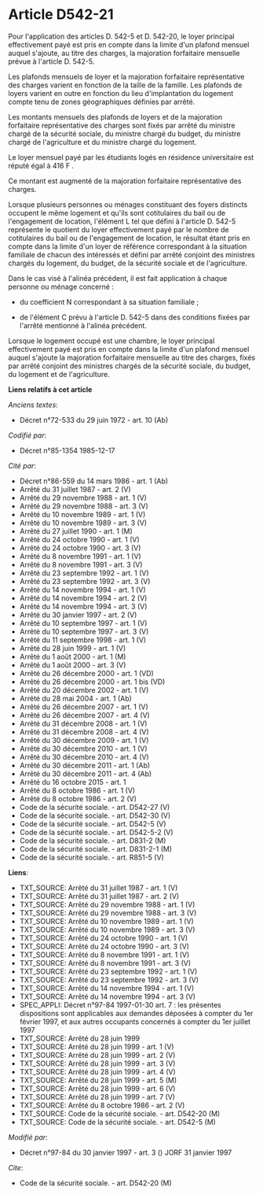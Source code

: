 # Article D542-21

Pour l'application des articles D. 542-5 et D. 542-20, le loyer principal effectivement payé est pris en compte dans la
limite d'un plafond mensuel auquel s'ajoute, au titre des charges, la majoration forfaitaire mensuelle prévue à l'article D.
542-5. 

Les plafonds mensuels de loyer et la majoration forfaitaire représentative des charges varient en fonction de la taille de la
famille. Les plafonds de loyers varient en outre en fonction du lieu d'implantation du logement compte tenu de zones
géographiques définies par arrêté. 

Les montants mensuels des plafonds de loyers et de la majoration forfaitaire représentative des charges sont fixés par arrêté
du ministre chargé de la sécurité sociale, du ministre chargé du budget, du ministre chargé de l'agriculture et du ministre
chargé du logement. 

Le loyer mensuel payé par les étudiants logés en résidence universitaire est réputé égal à 416 F   . 

Ce montant est augmenté de la majoration forfaitaire représentative des charges. 

Lorsque plusieurs personnes ou ménages constituant des foyers distincts occupent le même logement et qu'ils sont cotitulaires
du bail ou de l'engagement de location, l'élément L tel que défini à l'article D. 542-5 représente le quotient du loyer
effectivement payé par le nombre de cotitulaires du bail ou de l'engagement de location, le résultat étant pris en compte
dans la limite d'un loyer de référence correspondant à la situation familiale de chacun des intéressés et défini par arrêté
conjoint des ministres chargés du logement, du budget, de la sécurité sociale et de l'agriculture. 

Dans le cas visé à l'alinéa précédent, il est fait application à chaque personne ou ménage concerné :

- du coefficient N correspondant à sa situation familiale ;

- de l'élément C prévu à l'article D. 542-5 dans des conditions fixées par l'arrêté mentionné à l'alinéa précédent. 

Lorsque le logement occupé est une chambre, le loyer principal effectivement payé est pris en compte dans la limite d'un
plafond mensuel auquel s'ajoute la majoration forfaitaire mensuelle au titre des charges, fixés par arrêté conjoint des
ministres chargés de la sécurité sociale, du budget, du logement et de l'agriculture.

**Liens relatifs à cet article**

_Anciens textes_:

  - Décret n°72-533 du 29 juin 1972 - art. 10 (Ab)

_Codifié par_:

  - Décret n°85-1354 1985-12-17

_Cité par_:

  - Décret n°86-559 du 14 mars 1986 - art. 1 (Ab)
  - Arrêté du 31 juillet 1987 - art. 2 (V)
  - Arrêté du 29 novembre 1988 - art. 1 (V)
  - Arrêté du 29 novembre 1988 - art. 3 (V)
  - Arrêté du 10 novembre 1989 - art. 1 (V)
  - Arrêté du 10 novembre 1989 - art. 3 (V)
  - Arrêté du 27 juillet 1990 - art. 1 (M)
  - Arrêté du 24 octobre 1990 - art. 1 (V)
  - Arrêté du 24 octobre 1990 - art. 3 (V)
  - Arrêté du 8 novembre 1991 - art. 1 (V)
  - Arrêté du 8 novembre 1991 - art. 3 (V)
  - Arrêté du 23 septembre 1992 - art. 1 (V)
  - Arrêté du 23 septembre 1992 - art. 3 (V)
  - Arrêté du 14 novembre 1994 - art. 1 (V)
  - Arrêté du 14 novembre 1994 - art. 2 (V)
  - Arrêté du 14 novembre 1994 - art. 3 (V)
  - Arrêté du 30 janvier 1997 - art. 2 (V)
  - Arrêté du 10 septembre 1997 - art. 1 (V)
  - Arrêté du 10 septembre 1997 - art. 3 (V)
  - Arrêté du 11 septembre 1998 - art. 1 (V)
  - Arrêté du 28 juin 1999 - art. 1 (V)
  - Arrêté du 1 août 2000 - art. 1 (M)
  - Arrêté du 1 août 2000 - art. 3 (V)
  - Arrêté du 26 décembre 2000 - art. 1 (VD)
  - Arrêté du 26 décembre 2000 - art. 1 bis (VD)
  - Arrêté du 20 décembre 2002 - art. 1 (V)
  - Arrêté du 28 mai 2004 - art. 1 (Ab)
  - Arrêté du 26 décembre 2007 - art. 1 (V)
  - Arrêté du 26 décembre 2007 - art. 4 (V)
  - Arrêté du 31 décembre 2008 - art. 1 (V)
  - Arrêté du 31 décembre 2008 - art. 4 (V)
  - Arrêté du 30 décembre 2009 - art. 1 (V)
  - Arrêté du 30 décembre 2010 - art. 1 (V)
  - Arrêté du 30 décembre 2010 - art. 4 (V)
  - Arrêté du 30 décembre 2011 - art. 1 (Ab)
  - Arrêté du 30 décembre 2011 - art. 4 (Ab)
  - Arrêté du 16 octobre 2015 - art. 1
  - Arrêté du 8 octobre 1986 - art. 1 (V)
  - Arrêté du 8 octobre 1986 - art. 2 (V)
  - Code de la sécurité sociale. - art. D542-27 (V)
  - Code de la sécurité sociale. - art. D542-30 (V)
  - Code de la sécurité sociale. - art. D542-5 (V)
  - Code de la sécurité sociale. - art. D542-5-2 (V)
  - Code de la sécurité sociale. - art. D831-2 (M)
  - Code de la sécurité sociale. - art. D831-2-1 (M)
  - Code de la sécurité sociale. - art. R851-5 (V)

**Liens**:

  - TXT_SOURCE: Arrêté du 31 juillet 1987 - art. 1 (V)
  - TXT_SOURCE: Arrêté du 31 juillet 1987 - art. 2 (V)
  - TXT_SOURCE: Arrêté du 29 novembre 1988 - art. 1 (V)
  - TXT_SOURCE: Arrêté du 29 novembre 1988 - art. 3 (V)
  - TXT_SOURCE: Arrêté du 10 novembre 1989 - art. 1 (V)
  - TXT_SOURCE: Arrêté du 10 novembre 1989 - art. 3 (V)
  - TXT_SOURCE: Arrêté du 24 octobre 1990 - art. 1 (V)
  - TXT_SOURCE: Arrêté du 24 octobre 1990 - art. 3 (V)
  - TXT_SOURCE: Arrêté du 8 novembre 1991 - art. 1 (V)
  - TXT_SOURCE: Arrêté du 8 novembre 1991 - art. 3 (V)
  - TXT_SOURCE: Arrêté du 23 septembre 1992 - art. 1 (V)
  - TXT_SOURCE: Arrêté du 23 septembre 1992 - art. 3 (V)
  - TXT_SOURCE: Arrêté du 14 novembre 1994 - art. 1 (V)
  - TXT_SOURCE: Arrêté du 14 novembre 1994 - art. 3 (V)
  - SPEC_APPLI: Décret n°97-84 1997-01-30 art. 7 : les présentes dispositions sont applicables aux demandes déposées à compter du 1er février 1997, et aux autres occupants concernés à compter du 1er juillet 1997
  - TXT_SOURCE: Arrêté du 28 juin 1999
  - TXT_SOURCE: Arrêté du 28 juin 1999 - art. 1 (V)
  - TXT_SOURCE: Arrêté du 28 juin 1999 - art. 2 (V)
  - TXT_SOURCE: Arrêté du 28 juin 1999 - art. 3 (V)
  - TXT_SOURCE: Arrêté du 28 juin 1999 - art. 4 (V)
  - TXT_SOURCE: Arrêté du 28 juin 1999 - art. 5 (M)
  - TXT_SOURCE: Arrêté du 28 juin 1999 - art. 6 (V)
  - TXT_SOURCE: Arrêté du 28 juin 1999 - art. 7 (V)
  - TXT_SOURCE: Arrêté du 8 octobre 1986 - art. 2 (V)
  - TXT_SOURCE: Code de la sécurité sociale. - art. D542-20 (M)
  - TXT_SOURCE: Code de la sécurité sociale. - art. D542-5 (M)

_Modifié par_:

  - Décret n°97-84 du 30 janvier 1997 - art. 3 () JORF 31 janvier 1997

_Cite_:

  - Code de la sécurité sociale. - art. D542-20 (M)
